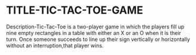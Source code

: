 # TITLE-TIC-TAC-TOE-GAME
Description-Tic-Tac-Toe is a two-player  game  in  which  the players fill up nine empty rectangles in a table with either an X or an O when it is their turn. Once someone succeeds to line up their sign vertically or horizontally without an interruption,that player wins.
